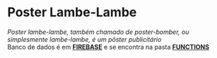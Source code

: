 <h1> Poster Lambe-Lambe </h1>
<i>Poster lambe-lambe, também chamado de poster-bomber, ou simplesmente lambe-lambe, é um pôster publicitário</i></br>
Banco de dados é em <b><a href="https://console.firebase.google.com/u/4/">FIREBASE</a></b> e se encontra na pasta <b><a href="https://github.com/Dms98Br/Poster-Lambe-lambe/tree/master/functions">FUNCTIONS</a></b>
